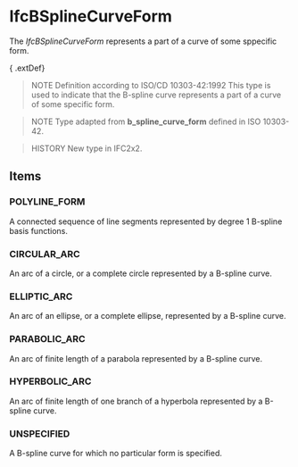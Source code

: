 # IfcBSplineCurveForm

The _IfcBSplineCurveForm_ represents a part of a curve of some sppecific form.

{ .extDef}
> NOTE Definition according to ISO/CD 10303-42:1992
> This type is used to indicate that the B-spline curve represents a part of a curve of some specific form.

> NOTE Type adapted from **b_spline_curve_form** defined in ISO 10303-42.

> HISTORY New type in IFC2x2.

## Items

### POLYLINE_FORM
A connected sequence of line segments represented by degree 1 B-spline basis functions.

### CIRCULAR_ARC
An arc of a circle, or a complete circle represented by a B-spline curve.

### ELLIPTIC_ARC
An arc of an ellipse, or a complete ellipse, represented by a B-spline curve.

### PARABOLIC_ARC
An arc of finite length of a parabola represented by a B-spline curve.

### HYPERBOLIC_ARC
An arc of finite length of one branch of a hyperbola represented by a B-spline curve.

### UNSPECIFIED
A B-spline curve for which no particular form is specified.
